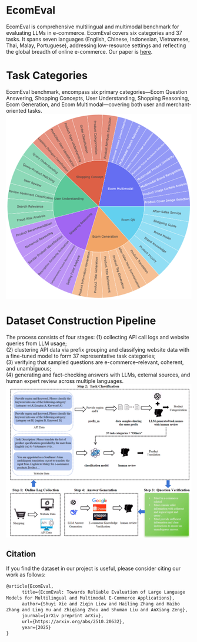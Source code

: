 # EcomEval
EcomEval is comprehensive multilingual and multimodal benchmark for evaluating LLMs in e-commerce. EcomEval covers six categories and 37 tasks. It spans seven languages (English, Chinese, Indonesian, Vietnamese, Thai, Malay, Portuguese), addressing low-resource settings and reflecting the global breadth of online e-commerce.
Our paper is [here](https://arxiv.org/abs/2510.20632).

# Task Categories
EcomEval benchmark, encompass six primary categories—Ecom Question Answering, Shopping Concepts, User Understanding, Shopping Reasoning, Ecom Generation,
and Ecom Multimodal—covering both user and merchant-oriented tasks.
![alt text](ecomeval_tasks.png)

# Dataset Construction Pipeline
The process consists of four stages:
(1) collecting API call logs and website queries from LLM usage; <br>
(2) clustering API data via
prefix grouping and classifying website data with a fine-tuned model to form 37 representative task
categories; <br>
(3) verifying that sampled questions are e-commerce–relevant, coherent, and unambiguous;<br>
(4) generating and fact-checking answers with LLMs, external sources, and human expert review
across multiple languages. 
![alt text](pipeline.png)

## Citation
If you find the dataset in our project is useful, please consider citing our work as follows:   
```
@article{EcomEval,
      title={EcomEval: Towards Reliable Evaluation of Large Language Models for Multilingual and Multimodal E-Commerce Applications}, 
      author={Shuyi Xie and Ziqin Liew and Hailing Zhang and Haibo Zhang and Ling Hu and Zhiqiang Zhou and Shuman Liu and AnXiang Zeng},
      journal={arXiv preprint arXiv},
      url={https://arxiv.org/abs/2510.20632},
      year={2025}
}
```

